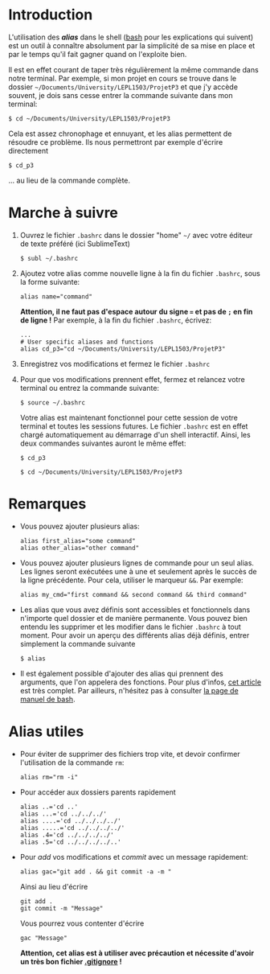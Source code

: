 # Introduction

L'utilisation des _**alias**_ dans le shell ([bash](http://man7.org/linux/man-pages/man1/bash.1.html) pour les explications qui suivent) est un outil à connaître absolument par la simplicité de sa mise en place et par le temps qu'il fait gagner quand on l'exploite bien.

Il est en effet courant de taper très régulièrement la même commande dans notre terminal. Par exemple, si mon projet en cours se trouve dans le dossier `~/Documents/University/LEPL1503/ProjetP3` et que j'y accède souvent, je dois sans cesse entrer la commande suivante dans mon terminal:

```
$ cd ~/Documents/University/LEPL1503/ProjetP3
``` 

Cela est assez chronophage et ennuyant, et les alias permettent de résoudre ce problème. Ils nous permettront par exemple d'écrire directement 

```
$ cd_p3 
```
... au lieu de la commande complète.

# Marche à suivre

1. Ouvrez le fichier `.bashrc` dans le dossier "home" `~/` avec votre éditeur de texte préféré (ici SublimeText)

	```
	$ subl ~/.bashrc
	``` 

2. Ajoutez votre alias comme nouvelle ligne à la fin du fichier `.bashrc`, sous la forme suivante:

	```
	alias name="command"
	```

	**Attention, il ne faut pas d'espace autour du signe `=` et pas de `;` en fin de ligne !**
	Par exemple, à la fin du fichier `.bashrc`, écrivez:

	```
	...
	# User specific aliases and functions
	alias cd_p3="cd ~/Documents/University/LEPL1503/ProjetP3"
	```

3. Enregistrez vos modifications et fermez le fichier `.bashrc`

4. Pour que vos modifications prennent effet, fermez et relancez votre terminal ou entrez la commande suivante:

	```
	$ source ~/.bashrc
	```

	Votre alias est maintenant fonctionnel pour cette session de votre terminal et toutes les sessions futures. Le fichier `.bashrc` est en effet chargé automatiquement au démarrage d'un shell interactif. Ainsi, les deux commandes suivantes auront le même effet:

	```
	$ cd_p3
	```

	```
	$ cd ~/Documents/University/LEPL1503/ProjetP3
	```


# **Remarques** 

- Vous pouvez ajouter plusieurs alias:

	```
	alias first_alias="some command"
	alias other_alias="other command"
	```

- Vous pouvez ajouter plusieurs lignes de commande pour un seul alias. Les lignes seront exécutées une à une et seulement après le succès de la ligne précédente. Pour cela, utiliser le marqueur `&&`. Par exemple:

	```
	alias my_cmd="first command && second command && third command"
	``` 

- Les alias que vous avez définis sont accessibles et fonctionnels dans n'importe quel dossier et de manière permanente. Vous pouvez bien entendu les supprimer et les modifier dans le fichier `.bashrc` à tout moment. Pour avoir un aperçu des différents alias déjà définis, entrer simplement la commande suivante

	```
	$ alias
	```

- Il est également possible d'ajouter des alias qui prennent des arguments, que l'on appelera des fonctions. Pour plus d'infos, [cet article](https://linuxize.com/post/how-to-create-bash-aliases/) est très complet. Par ailleurs, n'hésitez pas à consulter [la page de manuel de bash](http://man7.org/linux/man-pages/man1/bash.1.html#ALIASES).

# Alias utiles

* Pour éviter de supprimer des fichiers trop vite, et devoir confirmer l'utilisation de la commande `rm`:

	```
	alias rm="rm -i"
	```

* Pour accéder aux dossiers parents rapidement

	```
	alias ..='cd ..'
	alias ...='cd ../../../'
	alias ....='cd ../../../../'
	alias .....='cd ../../../../'
	alias .4='cd ../../../../'
	alias .5='cd ../../../../..'
	```

* Pour *add* vos modifications et *commit* avec un message rapidement:

	```
	alias gac="git add . && git commit -a -m "
	```
	Ainsi au lieu d'écrire 
	
	```
	git add .
	git commit -m "Message"
	```
	
	Vous pourrez vous contenter d'écrire
	
	```
	gac "Message"
	```
	**Attention, cet alias est à utiliser avec précaution et nécessite d'avoir un très bon fichier [.gitignore](https://git-scm.com/docs/gitignore) !**
